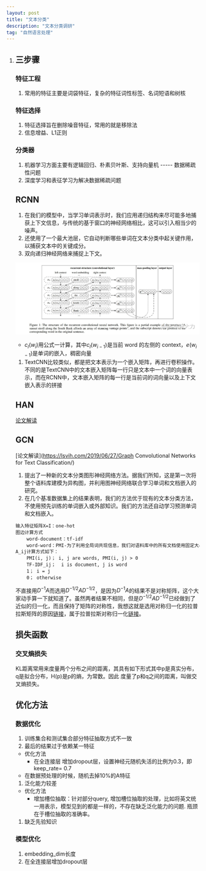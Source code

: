 ```yaml
---
layout: post
title: "文本分类"
description: "文本分类调研"
tag: "自然语言处理"
---
```


<head>
    <script src="https://cdn.mathjax.org/mathjax/latest/MathJax.js?config=TeX-AMS-MML_HTMLorMML" type="text/javascript"></script>
    <script type="text/x-mathjax-config">
        MathJax.Hub.Config({
            tex2jax: {
            skipTags: ['script', 'noscript', 'style', 'textarea', 'pre'],
            inlineMath: [['$','$']]
            }
        });
    </script>
</head>

1. ## 三步骤

   ### 特征工程

   1. 常用的特征主要是词袋特征，复杂的特征词性标签、名词短语和树核

   ### 特征选择

   1. 特征选择旨在删除噪音特征，常用的就是移除法
   2. 信息增益、L1正则

   ### 分类器

   1. 机器学习方面主要有逻辑回归、朴素贝叶斯、支持向量机 ----- 数据稀疏性问题
   2. 深度学习和表征学习为解决数据稀疏问题

   ## RCNN

   1.  在我们的模型中，当学习单词表示时，我们应用递归结构来尽可能多地捕获上下文信息，与传统的基于窗口的神经网络相比，这可以引入相当少的噪声。
   2.  还使用了一个最大池层，它自动判断哪些单词在文本分类中起关键作用，以捕获文本中的关键成分。
   3. 双向递归神经网络来捕捉上下文。

   

   ![](/images/posts/自然语言处理/v2-198c6d37d18d1708f22fedd3043a7340_r.jpg)

   - $c_l(w_i)$用公式一计算，其中$c_l(w_{i-1})$是当前 word 的左侧的 context，$e(w_{i-1})$是单词的嵌入，稠密向量

   1. TextCNN比较类似，都是把文本表示为一个嵌入矩阵，再进行卷积操作。不同的是TextCNN中的文本嵌入矩阵每一行只是文本中一个词的向量表示，而在RCNN中，文本嵌入矩阵的每一行是当前词的词向量以及上下文嵌入表示的拼接

   ## HAN

   [论文解读](https://zhuanlan.zhihu.com/p/54165155)

   ## GCN

   [论文解读](https://lsvih.com/2019/06/27/Graph Convolutional Networks for Text Classification/)

   1. 提出了一种新的文本分类图形神经网络方法。据我们所知，这是第一次将整个语料库建模为异构图，并利用图神经网络联合学习单词和文档嵌入的研究。
   2. 在几个基准数据集上的结果表明，我们的方法优于现有的文本分类方法，不使用预先训练的单词嵌入或外部知识。我们的方法还自动学习预测单词和文档嵌入。

   ```tex
   输入特征矩阵X=I：one-hot
   图边计算方式
       word-document：tf-idf
       word-word：PMI-为了利用全局词共现信息，我们对语料库中的所有文档使用固定大小的滑动窗口来收集共现统计。
   A_ij计算方式如下：
       PMI(i, j)； i, j are words, PMI(i, j) > 0
       TF-IDF_ij；  i is document, j is word
       1； i = j
       0； otherwise
   ```

   不直接用$D^{-1}A$而选用$D^{-1/2}AD^{-1/2}$，是因为$D^{-1}A$的结果不是对称矩阵，这个大家动手算一下就知道了。虽然两者结果不相同，但是$D^{-1/2}AD^{-1/2}$已经做到了近似的归一化，而且保持了矩阵的对称性，我想这就是选用对称归一化的拉普拉斯矩阵的原因[链接](https://blog.csdn.net/qq_35516657/article/details/108225441)，属于拉普拉斯对称归一化[链接](https://zhuanlan.zhihu.com/p/362416124)。

   

   ## 损失函数

   

   ### 交叉熵损失

   KL距离常用来度量两个分布之间的距离，其具有如下形式其中p是真实分布，q是拟合分布，H(p)是p的熵，为常数。因此 度量了p和q之间的距离，叫做交叉熵损失。

   

   ## 优化方法

   ### 数据优化

   1. 训练集合和测试集合部分特征抽取方式不一致
   2. 最后的结果过于依赖某一特征

   - 优化方法
     - 在全连接层 增加dropout层，设置神经元随机失活的比例为0.3，即keep_rate= 0.7
   - 在数据预处理的时候，随机去掉10%的A特征

   1. 泛化能力较差

   - 优化方法
     - 增加槽位抽取：针对部分query, 增加槽位抽取的处理，比如将英文统一用<ENG>表示，模型见到的都是一样的，不存在缺乏泛化能力的问题. 瓶颈在于槽位抽取的准确率。

   1. 缺乏先验知识

   

   ### 模型优化

   1. embedding_dim长度
   2. 在全连接层增加dropout层